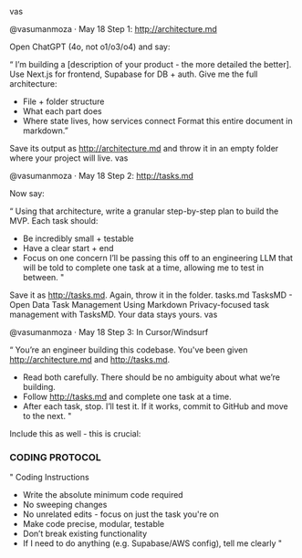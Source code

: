 
vas

@vasumanmoza
·
May 18
Step 1: http://architecture.md

Open ChatGPT (4o, not o1/o3/o4) and say:

“ I’m building a [description of your product - the more detailed the better]. Use Next.js for frontend, Supabase for DB + auth. 
Give me the full architecture:
- File + folder structure
- What each part does
- Where state lives, how services connect
Format this entire document in markdown.”

Save its output as http://architecture.md and throw it in an empty folder where your project will live.
vas

@vasumanmoza
·
May 18
Step 2: http://tasks.md

Now say:

“ Using that architecture, write a granular step-by-step plan to build the MVP.
Each task should:
- Be incredibly small + testable
- Have a clear start + end
- Focus on one concern
I’ll be passing this off to an engineering LLM that will be told to complete one task at a time, allowing me to test in between. "

Save it as http://tasks.md. Again, throw it in the folder.
tasks.md
TasksMD - Open Data Task Management Using Markdown
Privacy-focused task management with TasksMD. Your data stays yours.
vas

@vasumanmoza
·
May 18
Step 3: In Cursor/Windsurf

“ You’re an engineer building this codebase.
You've been given http://architecture.md and http://tasks.md.
- Read both carefully. There should be no ambiguity about what we’re building.
- Follow http://tasks.md and complete one task at a time.
- After each task, stop. I’ll test it. If it works, commit to GitHub and move to the next. "

Include this as well - this is crucial:

### CODING PROTOCOL ###
" Coding Instructions

- Write the absolute minimum code required
- No sweeping changes
- No unrelated edits - focus on just the task you're on
- Make code precise, modular, testable
- Don’t break existing functionality
- If I need to do anything (e.g. Supabase/AWS config), tell me clearly  "